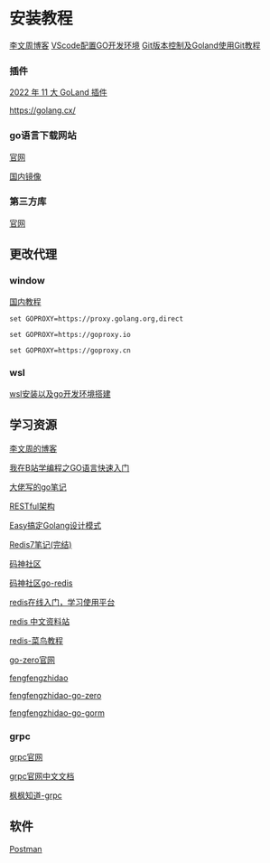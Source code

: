 # 安装教程

[李文周博客](https://www.liwenzhou.com/posts/Go/install/)
[VScode配置GO开发环境](https://blog.csdn.net/didine/article/details/142755652)
[Git版本控制及Goland使用Git教程](https://blog.csdn.net/qq_42956653/article/details/121613703)

### 插件

[2022 年 11 大 GoLand 插件](https://blog.csdn.net/weixin_41020960/article/details/122078301)

https://golang.cx/

### go语言下载网站

[官网](https://go.dev/)

[国内镜像](https://studygolang.com/dl)

### 第三方库

[官网](https://pkg.go.dev/)


## 更改代理

### window

[国内教程](https://goproxy.cn/)

`set GOPROXY=https://proxy.golang.org,direct`

`set GOPROXY=https://goproxy.io`

`set GOPROXY=https://goproxy.cn`

### wsl

[wsl安装以及go开发环境搭建](https://www.cnblogs.com/jye159X/p/17581907.html)

## 学习资源

[李文周的博客](https://www.liwenzhou.com/posts/Go/golang-menu/)

[我在B站学编程之GO语言快速入门](https://www.bilibili.com/read/readlist/rl677679?spm_id_from=333.1369.opus.module_collection.click)

[大佬写的go笔记](https://gitee.com/moxi159753/LearningNotes/tree/master/Golang)

[RESTful架构](https://www.ruanyifeng.com/blog/2011/09/restful.html)

[Easy搞定Golang设计模式](https://www.yuque.com/aceld/lfhu8y/rg6nsf)

[Redis7笔记(完结)](https://blog.csdn.net/m0_55993923/article/details/129718974)

[码神社区](https://www.mszlu.com/)

[码神社区go-redis](https://www.mszlu.com/docs/go/go-redis/01/01.html#_1-%E5%85%A5%E9%97%A8%E6%A1%88%E4%BE%8B)

[redis在线入门，学习使用平台](http://try.redis.io/)

[redis 中文资料站](http://www.redis.cn/)

[redis-菜鸟教程](https://www.runoob.com/redis/redis-tutorial.html)

[go-zero官网](https://go-zero.dev/docs/concepts/overview)

[fengfengzhidao](https://docs.fengfengzhidao.com/#/?id=fengfeng-docs-%e6%9e%ab%e6%9e%ab%e7%9f%a5%e9%81%93%e5%ae%98%e6%96%b9%e6%96%87%e6%a1%a3)

[fengfengzhidao-go-zero](http://www.fengfengzhidao.com/article/JdnccYsBEG4v2tWkF203)

[fengfengzhidao-go-gorm](https://www.fengfengzhidao.com/special/4/56)

### grpc

[grpc官网](https://grpc.io/)

[grpc官网中文文档](https://doc.oschina.net/grpc)

[枫枫知道-grpc](https://docs.fengfengzhidao.com/#/docs/grpc%E6%96%87%E6%A1%A3/1.grpc%E5%AE%89%E8%A3%85?id=%e7%bc%96%e5%86%99protobuf%e6%96%87%e4%bb%b6)

## 软件

[Postman](https://www.getpostman.com/)